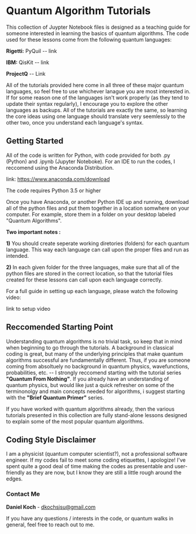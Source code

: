 # Quantum Algorithm Tutorials
This collection of Juypter Notebook files is designed as a teaching guide for someone interested in learning the basics of quantum algorithms.  The code used for these lessons come from the following quantum languages:

**Rigetti:** PyQuil  -- link

**IBM:**     QisKit  -- link

**ProjectQ**       -- Link

All of the tutorials provided here come in all three of these major quantum languages, so feel free to use whichever lanague you are most interested in.  If for some reason one of the languages isn't work properly (as they tend to update their syntax regularly), I encourage you to explore the other languages as backups.  All of the tutorials are exactly the same, so learning the core ideas using one language should translate very seemlessly to the other two, once you understand each language's syntax.

## Getting Started

All of the code is written for Python, with code provided for both .py (Python) and .ipynb (Jupyter Noteboke).  For an IDE to run the codes, I reccomend using the Anaconda Distribution.

link: https://www.anaconda.com/download

The code requires Python 3.5 or higher

Once you have Anaconda, or another Python IDE up and running, download all of the python files and put them together in a location somwhere on your computer. For example, store them in a folder on your desktop labeled "Quantum Algorithms".

**Two important notes :**

**1)** You should create seperate working diretories (folders) for each quantum language.  This way each language can call upon the proper files and run as intended.  

**2)** In each given folder for the three languages, make sure that all of the python files are stored in the correct location, so that the tutorial files created for these lessons can call upon each language correctly.

For a full guide in setting up each language, please watch the following video:

link to setup video

## Reccomended Starting Point

Understanding quantum algorithms is no trivial task, so keep that in mind when beginning to go through the tutorials.  A background in classical coding is great, but many of the underlying principles that make quantum algorithms successful are fundamentally different.  Thus, if you are someone coming from absoltuely no background in quantum physics, wavefunctions, probabilities, etc. -- I strongly reccomend starting with the tutorial series **"Quantum From Nothing"**.  If you already have an understanding of quantum physics, but would like just a quick refresher on some of the terminonolgy and main concepts needed for algorithms, i suggest starting with the **"Brief Quantum Primer"** series.

If you have worked with quantum algorithms already, then the various tutorials presented in this collection are fully stand-alone lessons designed to explain some of the most popular quantum algorithms.

## Coding Style Disclaimer

I am a physicist (quantum computer scientist?), not a professional software engineer.  If my codes fail to meet some coding etiquettes, I apologize!  I've spent quite a good deal of time making the codes as presentable and user-friendly as they are now, but I know they are still a little rough around the edges.


### Contact Me

**Daniel Koch** - dkochsjsu@gmail.com

If you have any questions / interests in the code, or quantum walks in general, feel free to reach out to me.
